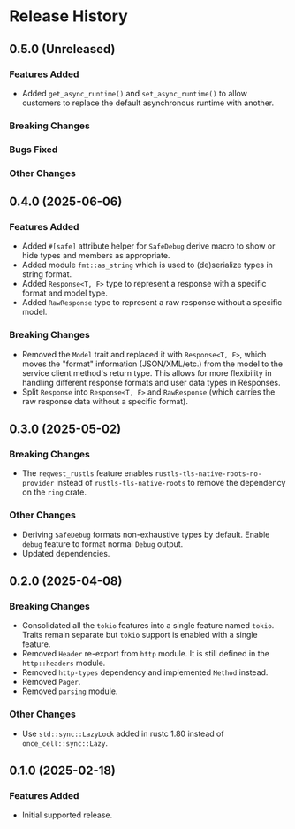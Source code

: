# Release History

## 0.5.0 (Unreleased)

### Features Added

-   Added `get_async_runtime()` and `set_async_runtime()` to allow customers to replace
    the default asynchronous runtime with another.

### Breaking Changes

### Bugs Fixed

### Other Changes

## 0.4.0 (2025-06-06)

### Features Added

- Added `#[safe]` attribute helper for `SafeDebug` derive macro to show or hide types and members as appropriate.
- Added module `fmt::as_string` which is used to (de)serialize types in string format.
- Added `Response<T, F>` type to represent a response with a specific format and model type.
- Added `RawResponse` type to represent a raw response without a specific model.

### Breaking Changes

- Removed the `Model` trait and replaced it with `Response<T, F>`, which moves the "format" information (JSON/XML/etc.) from the model to the service client method's return type. This allows for more flexibility in handling different response formats and user data types in Responses.
- Split `Response` into `Response<T, F>` and `RawResponse` (which carries the raw response data without a specific format).

## 0.3.0 (2025-05-02)

### Breaking Changes

-   The `reqwest_rustls` feature enables `rustls-tls-native-roots-no-provider` instead of `rustls-tls-native-roots` to remove the dependency on the `ring` crate.

### Other Changes

-   Deriving `SafeDebug` formats non-exhaustive types by default. Enable `debug` feature to format normal `Debug` output.
-   Updated dependencies.

## 0.2.0 (2025-04-08)

### Breaking Changes

-   Consolidated all the `tokio` features into a single feature named `tokio`. Traits remain separate but `tokio` support is enabled with a single feature.
-   Removed `Header` re-export from `http` module. It is still defined in the `http::headers` module.
-   Removed `http-types` dependency and implemented `Method` instead.
-   Removed `Pager`.
-   Removed `parsing` module.

### Other Changes

-   Use `std::sync::LazyLock` added in rustc 1.80 instead of `once_cell::sync::Lazy`.

## 0.1.0 (2025-02-18)

### Features Added

-   Initial supported release.
